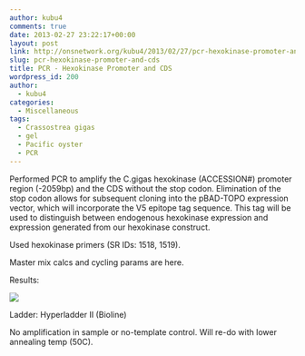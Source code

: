 ```yaml
---
author: kubu4
comments: true
date: 2013-02-27 23:22:17+00:00
layout: post
link: http://onsnetwork.org/kubu4/2013/02/27/pcr-hexokinase-promoter-and-cds/
slug: pcr-hexokinase-promoter-and-cds
title: PCR - Hexokinase Promoter and CDS
wordpress_id: 200
author:
  - kubu4
categories:
  - Miscellaneous
tags:
  - Crassostrea gigas
  - gel
  - Pacific oyster
  - PCR
---
```


Performed PCR to amplify the C.gigas hexokinase (ACCESSION#) promoter region (-2059bp) and the CDS without the stop codon. Elimination of the stop codon allows for subsequent cloning into the pBAD-TOPO expression vector, which will incorporate the V5 epitope tag sequence. This tag will be used to distinguish between endogenous hexokinase expression and expression generated from our hexokinase construct.

Used hexokinase primers (SR IDs: 1518, 1519).

Master mix calcs and cycling params are here.

Results:

![](http://eagle.fish.washington.edu/Arabidopsis/20130228%20-%20HK%20gel.jpg)

Ladder: Hyperladder II (Bioline)

No amplification in sample or no-template control. Will re-do with lower annealing temp (50C).

